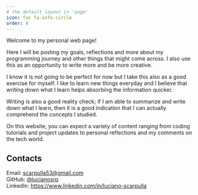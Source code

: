 ```yaml
---
# the default layout is 'page'
icon: fas fa-info-circle
order: 4
---
```


Welcome to my personal web page!

Here I will be posting my goals, reflections and more about my programming journey and other things that might come across. I also use this as an opportunity to write more and be more creative.

I know it is not going to be perfect for now but I take this also as a good exercise for myself. I like to learn new things everyday and I believe that writing down what I learn helps absorbing the information quicker. 

Writing is also a good reality check; if I am able to summarize and write down what I learn, then it is a good indication that I can actually comprehend the concepts I studied. 

On this website, you can expect a variety of content ranging from coding tutorials and project updates to personal reflections and my comments on the tech world.

## Contacts
Email: scarpulla53@gmail.com
\
GitHub: [@lucianosrp](https://github.com/lucianosrp)
\
LinkedIn: https://www.linkedin.com/in/luciano-scarpulla
